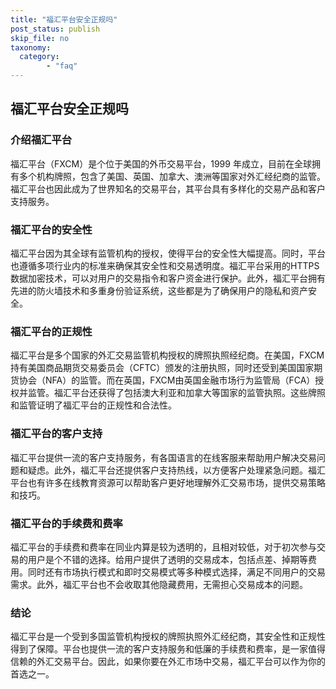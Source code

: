 ```yaml
---
title: "福汇平台安全正规吗"
post_status: publish
skip_file: no
taxonomy:
  category:
        - "faq"
---
```


## 福汇平台安全正规吗

### 介绍福汇平台

福汇平台（FXCM）是个位于美国的外币交易平台，1999 年成立，目前在全球拥有多个机构牌照，包含了美国、英国、加拿大、澳洲等国家对外汇经纪商的监管。福汇平台也因此成为了世界知名的交易平台，其平台具有多样化的交易产品和客户支持服务。

### 福汇平台的安全性

福汇平台因为其全球有监管机构的授权，使得平台的安全性大幅提高。同时，平台也遵循多项行业内的标准来确保其安全性和交易透明度。福汇平台采用的HTTPS数据加密技术，可以对用户的交易指令和客户资金进行保护。此外，福汇平台拥有先进的防火墙技术和多重身份验证系统，这些都是为了确保用户的隐私和资产安全。

### 福汇平台的正规性

福汇平台是多个国家的外汇交易监管机构授权的牌照执照经纪商。在美国，FXCM持有美国商品期货交易委员会（CFTC）颁发的注册执照，同时还受到美国国家期货协会（NFA）的监管。而在英国，FXCM由英国金融市场行为监管局（FCA）授权并监管。福汇平台还获得了包括澳大利亚和加拿大等国家的监管执照。这些牌照和监管证明了福汇平台的正规性和合法性。

### 福汇平台的客户支持

福汇平台提供一流的客户支持服务，有各国语言的在线客服来帮助用户解决交易问题和疑虑。此外，福汇平台还提供客户支持热线，以方便客户处理紧急问题。福汇平台也有许多在线教育资源可以帮助客户更好地理解外汇交易市场，提供交易策略和技巧。

### 福汇平台的手续费和费率

福汇平台的手续费和费率在同业内算是较为透明的，且相对较低，对于初次参与交易的用户是个不错的选择。给用户提供了透明的交易成本，包括点差、掉期等费用。同时还有市场执行模式和即时交易模式等多种模式选择，满足不同用户的交易需求。此外，福汇平台也不会收取其他隐藏费用，无需担心交易成本的问题。

### 结论

福汇平台是一个受到多国监管机构授权的牌照执照外汇经纪商，其安全性和正规性得到了保障。平台也提供一流的客户支持服务和低廉的手续费和费率，是一家值得信赖的外汇交易平台。因此，如果你要在外汇市场中交易，福汇平台可以作为你的首选之一。
